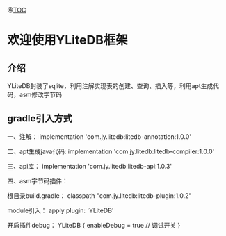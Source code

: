 @[TOC](YLiteDB框架)

# 欢迎使用YLiteDB框架


## 介绍

YLiteDB封装了sqlite，利用注解实现表的创建、查询、插入等，利用apt生成代码，asm修改字节码

## gradle引入方式
 一、注解：
 implementation 'com.jy.litedb:litedb-annotation:1.0.0'

 二、apt生成java代码:
 implementation 'com.jy.litedb:litedb-compiler:1.0.0'

 三、api库：
 implementation 'com.jy.litedb:litedb-api:1.0.3'

 四、asm字节码插件：

 根目录build.gradle：
 classpath "com.jy.litedb:litedb-plugin:1.0.2"

 module引入：
 apply plugin: 'YLiteDB'

 开启插件debug：
 YLiteDB {
     enableDebug = true // 调试开关
 }






